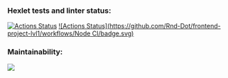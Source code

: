 ### Hexlet tests and linter status:
[![Actions Status](https://github.com/Rnd-Dot/frontend-project-lvl1/workflows/hexlet-check/badge.svg)](https://github.com/Rnd-Dot/frontend-project-lvl1/actions)
[![Actions Status](https://github.com/Rnd-Dot/frontend-project-lvl1/workflows/Node CI/badge.svg)](https://github.com/Rnd-Dot/frontend-project-lvl1/actions)
### Maintainability:
 <a href="https://codeclimate.com/github/Rnd-Dot/frontend-project-lvl1/maintainability"><img src="https://api.codeclimate.com/v1/badges/149f54969358f496e8cd/maintainability" /></a>
